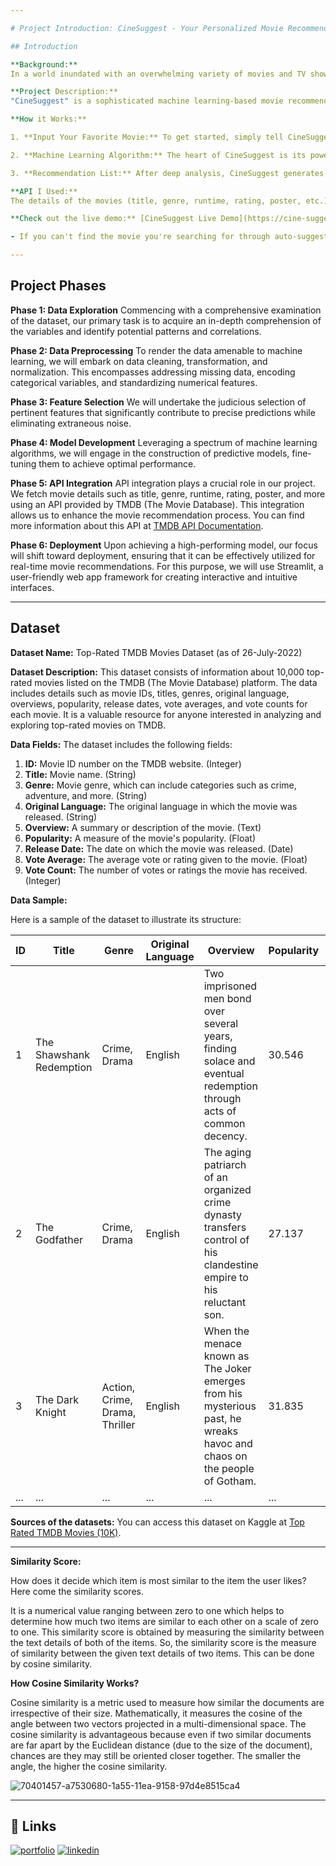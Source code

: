 ```yaml
---

# Project Introduction: CineSuggest - Your Personalized Movie Recommendation Companion

## Introduction

**Background:**
In a world inundated with an overwhelming variety of movies and TV shows, finding the perfect film to watch can be a daunting task. "CineSuggest" emerges as the solution to this common predicament, offering a seamless and personalized movie recommendation experience. Utilizing the power of machine learning, CineSuggest is designed to cater to your unique cinematic preferences, ensuring that every movie night is a memorable one.

**Project Description:**
"CineSuggest" is a sophisticated machine learning-based movie recommendation system that takes the guesswork out of choosing your next cinematic adventure. This project employs state-of-the-art algorithms to analyze your viewing history, taste, and preferences, making use of a diverse array of data sources, including user ratings, movie metadata, and genre information.

**How it Works:**

1. **Input Your Favorite Movie:** To get started, simply tell CineSuggest about your favorite movie or a few films you've enjoyed in the past.

2. **Machine Learning Algorithm:** The heart of CineSuggest is its powerful machine learning algorithm, which processes your profile data along with movie data from an extensive database.

3. **Recommendation List:** After deep analysis, CineSuggest generates a list of movie suggestions tailored to your preferences, which you can browse and select from.

**API I Used:**
The details of the movies (title, genre, runtime, rating, poster, etc.) are fetched using an API provided by TMDB (The Movie Database). You can find more information about this API at [TMDB API Documentation](https://www.themoviedb.org/documentation/api).

**Check out the live demo:** [CineSuggest Live Demo](https://cine-suggest-personalized-movie-suggestions.streamlit.app/)

- If you can't find the movie you're searching for through auto-suggestions while typing, there's no need to worry. Simply type the name of the movie and press "enter". Even if you make some typos, it should still work fine.

---
```


## Project Phases

**Phase 1: Data Exploration**
Commencing with a comprehensive examination of the dataset, our primary task is to acquire an in-depth comprehension of the variables and identify potential patterns and correlations.

**Phase 2: Data Preprocessing**
To render the data amenable to machine learning, we will embark on data cleaning, transformation, and normalization. This encompasses addressing missing data, encoding categorical variables, and standardizing numerical features.

**Phase 3: Feature Selection**
We will undertake the judicious selection of pertinent features that significantly contribute to precise predictions while eliminating extraneous noise.

**Phase 4: Model Development**
Leveraging a spectrum of machine learning algorithms, we will engage in the construction of predictive models, fine-tuning them to achieve optimal performance.

**Phase 5: API Integration**
API integration plays a crucial role in our project. We fetch movie details such as title, genre, runtime, rating, poster, and more using an API provided by TMDB (The Movie Database). This integration allows us to enhance the movie recommendation process. You can find more information about this API at [TMDB API Documentation](https://www.themoviedb.org/documentation/api).

**Phase 6: Deployment**
Upon achieving a high-performing model, our focus will shift toward deployment, ensuring that it can be effectively utilized for real-time movie recommendations. For this purpose, we will use Streamlit, a user-friendly web app framework for creating interactive and intuitive interfaces.



---
## Dataset

**Dataset Name:** Top-Rated TMDB Movies Dataset (as of 26-July-2022)

**Dataset Description:**
This dataset consists of information about 10,000 top-rated movies listed on the TMDB (The Movie Database) platform. The data includes details such as movie IDs, titles, genres, original language, overviews, popularity, release dates, vote averages, and vote counts for each movie. It is a valuable resource for anyone interested in analyzing and exploring top-rated movies on TMDB.

**Data Fields:**
The dataset includes the following fields:

1. **ID:** Movie ID number on the TMDB website. (Integer)
2. **Title:** Movie name. (String)
3. **Genre:** Movie genre, which can include categories such as crime, adventure, and more. (String)
4. **Original Language:** The original language in which the movie was released. (String)
5. **Overview:** A summary or description of the movie. (Text)
6. **Popularity:** A measure of the movie's popularity. (Float)
7. **Release Date:** The date on which the movie was released. (Date)
8. **Vote Average:** The average vote or rating given to the movie. (Float)
9. **Vote Count:** The number of votes or ratings the movie has received. (Integer)

**Data Sample:**

Here is a sample of the dataset to illustrate its structure:

| ID   | Title                 | Genre          | Original Language | Overview                                       | Popularity | Release Date | Vote Average | Vote Count |
|------|-----------------------|----------------|-------------------|-------------------------------------------------|------------|--------------|--------------|------------|
| 1    | The Shawshank Redemption | Crime, Drama | English           | Two imprisoned men bond over several years, finding solace and eventual redemption through acts of common decency. | 30.546    | 1994-09-23   | 8.7        | 24112      |
| 2    | The Godfather           | Crime, Drama | English           | The aging patriarch of an organized crime dynasty transfers control of his clandestine empire to his reluctant son.   | 27.137    | 1972-03-15   | 8.6        | 17471      |
| 3    | The Dark Knight         | Action, Crime, Drama, Thriller | English | When the menace known as The Joker emerges from his mysterious past, he wreaks havoc and chaos on the people of Gotham. | 31.835 | 2008-07-16 | 8.6        | 19533      |
| ...  | ...                   | ...            | ...               | ...                                            | ...        | ...          | ...          | ...        |


**Sources of the datasets:**
You can access this dataset on Kaggle at [Top Rated TMDB Movies (10K)](https://www.kaggle.com/datasets/ahsanaseer/top-rated-tmdb-movies-10k).


---
**Similarity Score:**

How does it decide which item is most similar to the item the user likes? Here come the similarity scores.

It is a numerical value ranging between zero to one which helps to determine how much two items are similar to each other on a scale of zero to one. This similarity score is obtained by measuring the similarity between the text details of both of the items. So, the similarity score is the measure of similarity between the given text details of two items. This can be done by cosine similarity.

**How Cosine Similarity Works?**

Cosine similarity is a metric used to measure how similar the documents are irrespective of their size. Mathematically, it measures the cosine of the angle between two vectors projected in a multi-dimensional space. The cosine similarity is advantageous because even if two similar documents are far apart by the Euclidean distance (due to the size of the document), chances are they may still be oriented closer together. The smaller the angle, the higher the cosine similarity.

![70401457-a7530680-1a55-11ea-9158-97d4e8515ca4](https://github.com/NikhilPanda01/CineSuggest_A_Personalized_Movie_Suggestion_System/assets/114555468/6e4ddfe0-5cf8-43b9-ae02-a04cf75f731a)


---
## 🔗 Links
[![portfolio](https://img.shields.io/badge/my_portfolio-000?style=for-the-badge&logo=ko-fi&logoColor=white)](https://nikhilpanda01.github.io/My_portfolio.io/)
[![linkedin](https://img.shields.io/badge/linkedin-0A66C2?style=for-the-badge&logo=linkedin&logoColor=white)](https://www.linkedin.com/in/nikhil-panda-b78255170/)
